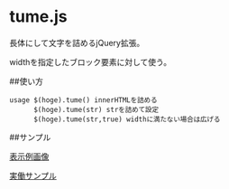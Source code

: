 # tume.js
長体にして文字を詰めるjQuery拡張。

widthを指定したブロック要素に対して使う。

##使い方

    usage $(hoge).tume() innerHTMLを詰める
          $(hoge).tume(str) strを詰めて設定
          $(hoge).tume(str,true) widthに満たない場合は広げる


##サンプル

[表示例画像](http://wakufactory.jp/html5/kumi/tume/tume.png)

[実働サンプル](http://wakufactory.jp/html5/kumi/tume/tume_sample.html)
